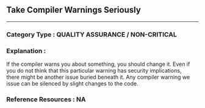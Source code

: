 ## Take Compiler Warnings Seriously
   



---

### **Category Type** : QUALITY ASSURANCE / NON-CRITICAL


### **Explanation** : 

If the compiler warns you about something, you should change it. Even if you do not think that this particular warning has security implications,  
there might be another issue buried beneath it. Any compiler warning we issue can be silenced by slight changes to the code.



### **Reference Resources** : NA
 